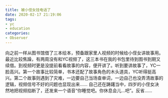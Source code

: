 ```yaml
---
title: 被小侄女挂电话了
date: 2020-02-17 21:19:06
tags:
- yc
- education
categories:
- Observer
---
```


向之前一样从图书馆借了三本绘本，预备跟家里人视频的时候给小侄女讲故事用。<!--more-->最近比较焦躁，有两周没有和YC视频了，这三本书在我的书包里待到图书到期又续借。到视频时更是没提前看看故事的内容，便开讲了。听到要讲故事了，YC一脸高兴。第一个故事比较简单，书本还配了故事角色的木头道具，YC听得挺高兴。第二个故事则遇到了灾难，一边要自己当场查单词，一边自己也没弄清故事的逻辑，视频信号不好的问题也显现出来…… 自己还在踌躇当中，四岁的小侄女决然地把视频掐断了，还发来一个语音“你睡觉吧。你休息会儿…吧”。反省……
